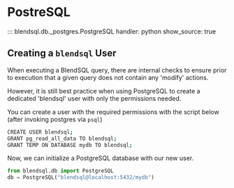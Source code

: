 # PostreSQL 

::: blendsql.db._postgres.PostgreSQL
    handler: python
    show_source: true

## Creating a `blendsql` User

When executing a BlendSQL query, there are internal checks to ensure prior to execution that a given query does not contain any 'modify' actions.

However, it is still best practice when using PostgreSQL to create a dedicated 'blendsql' user with only the permissions needed. 

You can create a user with the required permissions with the script below (after invoking postgres via `psql`)

```bash
CREATE USER blendsql;
GRANT pg_read_all_data TO blendsql;
GRANT TEMP ON DATABASE mydb TO blendsql;
```

Now, we can initialize a PostgreSQL database with our new user.

```python
from blendsql.db import PostgreSQL
db = PostgreSQL("blendsql@localhost:5432/mydb")
```